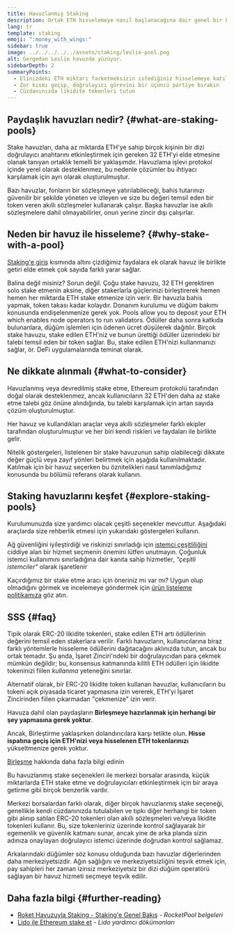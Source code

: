 ```yaml
---
title: Havuzlanmış Staking
description: Ortak ETH hisselemeye nasıl başlanacağına dair genel bir bakış
lang: tr
template: staking
emoji: ":money_with_wings:"
sidebar: true
image: ../../../../../assets/staking/leslie-pool.png
alt: Gergedan Leslie havuzda yüzüyor.
sidebarDepth: 2
summaryPoints:
  - Elinizdeki ETH miktarı farketmeksizin istediğiniz hisselemeye katılın ve ödüller kazanın
  - Zor kısmı geçip, doğrulayıcı görevini bir üçüncü partiye bırakın
  - Cüzdanınızda likidite tokenleri tutun
---
```


## Paydaşlık havuzları nedir? {#what-are-staking-pools}

Stake havuzları, daha az miktarda ETH'ye sahip birçok kişinin bir dizi doğrulayıcı anahtarını etkinleştirmek için gereken 32 ETH'yi elde etmesine olanak tanıyan ortaklık temelli bir yaklaşımdır. Havuzlama işlevi protokol içinde yerel olarak desteklenmez, bu nedenle çözümler bu ihtiyacı karşılamak için ayrı olarak oluşturulmuştur.

Bazı havuzlar, fonların bir sözleşmeye yatırılabileceği, bahis tutarınızı güvenilir bir şekilde yöneten ve izleyen ve size bu değeri temsil eden bir token veren akıllı sözleşmeler kullanarak çalışır. Başka havuzlar ise akıllı sözleşmelere dahil olmayabilirler, onun yerine zincir dışı çalışırlar.

## Neden bir havuz ile hisseleme? {#why-stake-with-a-pool}

[Staking'e giriş](/staking/) kısmında altını çizdiğimiz faydalara ek olarak havuz ile birlikte getiri elde etmek çok sayıda farklı yarar sağlar.

<CardGrid>
  <Card title="Düşük giriş engeli" emoji="🐟">
    Balina değil misiniz? Sorun değil. Çoğu stake havuzu, 32 ETH gerektiren solo stake etmenin aksine, diğer stakerlarla güçlerinizi birleştirerek hemen hemen her miktarda ETH stake etmenize izin verir.
  </Card>
  <Card title="Hemen hisseleyin" emoji=":stopwatch:">
    Bir havuzla bahis yapmak, token takası kadar kolaydır. Donanım kurulumu ve düğüm bakımı konusunda endişelenmenize gerek yok. Pools allow you to deposit your ETH which enables node operators to run validators. Ödüller daha sonra katkıda bulunanlara, düğüm işlemleri için ödenen ücret düşülerek dağıtılır.
  </Card>
  <Card title="Likidite tokenler" emoji=":droplet:">
    Birçok stake havuzu, stake edilen ETH'niz ve bunun ürettiği ödüller üzerindeki bir talebi temsil eden bir token sağlar. Bu, stake edilen ETH'nizi kullanmanızı sağlar, ör. DeFi uygulamalarında teminat olarak.
  </Card>
</CardGrid>

<StakingComparison page="pools" />

## Ne dikkate alınmalı {#what-to-consider}

Havuzlanmış veya devredilmiş stake etme, Ethereum protokolü tarafından doğal olarak desteklenmez, ancak kullanıcıların 32 ETH'den daha az stake etme talebi göz önüne alındığında, bu talebi karşılamak için artan sayıda çözüm oluşturulmuştur.

Her havuz ve kullandıkları araçlar veya akıllı sözleşmeler farklı ekipler tarafından oluşturulmuştur ve her biri kendi riskleri ve faydaları ile birlikte gelir.

Nitelik göstergeleri, listelenen bir stake havuzunun sahip olabileceği dikkate değer güçlü veya zayıf yönleri belirtmek için aşağıda kullanılmaktadır. Katılmak için bir havuz seçerken bu öznitelikleri nasıl tanımladığımız konusunda bu bölümü referans olarak kullanın.

<StakingConsiderations page="pools" />

## Staking havuzlarını keşfet {#explore-staking-pools}

Kurulumunuzda size yardımcı olacak çeşitli seçenekler mevcuttur. Aşağıdaki araçlarda size rehberlik etmesi için yukarıdaki göstergeleri kullanın.

<InfoBanner emoji="⚠️" isWarning>
Ağ güvenliğini iyileştirdiği ve riskinizi sınırladığı için <a href="/developers/docs/nodes-and-clients/client-diversity/">istemci çeşitliliğini</a> ciddiye alan bir hizmet seçmenin önemini lütfen unutmayın. Çoğunluk istemci kullanımını sınırladığına dair kanıta sahip hizmetler, <em>"çeşitli istemciler"</em> olarak işaretlenir
</InfoBanner>

<StakingProductsCardGrid category="pools" />

Kaçırdığımız bir stake etme aracı için öneriniz mi var mı? Uygun olup olmadığını görmek ve incelemeye göndermek için [ürün listeleme politikamıza](/contributing/adding-staking-products/) göz atın.

## SSS {#faq}

<ExpandableCard title="Nasıl ödül kazanabilirim?">
Tipik olarak ERC-20 likidite tokenleri, stake edilen ETH artı ödüllerinin değerini temsil eden stakerlara verilir. Farklı havuzların, kullanıcılarına biraz farklı yöntemlerle hisseleme ödüllerini dağıtacağını aklınızda tutun, ancak bu ortak temadır.
</ExpandableCard>

<ExpandableCard title="Stake ettiğim tutarı ne zaman geri çekebilirim?">
Şu anda, İşaret Zinciri'ndeki bir doğrulayıcıdan para çekmek mümkün değildir; bu, konsensus katmanında kilitli ETH ödülleri için likidite tokeninizi fiilen <em>kullanma</em> yeteneğini sınırlar.

Alternatif olarak, bir ERC-20 likidite token kullanan havuzlar, kullanıcıların bu tokeni açık piyasada ticaret yapmasına izin vererek, ETH'yi İşaret Zincirinden fiilen çıkarmadan "çekmenize" izin verir.
</ExpandableCard>

<ExpandableCard title="Havuza dahil olan paydaşların Birleştirme için herhangi bir şey yapması gerekiyor mu?">
Havuza dahil olan paydaşların <strong>Birleşmeye hazırlanmak için herhangi bir şey yapmasına gerek yoktur</strong>.

Ancak, Birleştirme yaklaşırken dolandırıcılara karşı tetikte olun. **Hisse ispatına geçiş için ETH'nizi veya hisselenen ETH tokenlarınızı** yükseltmenize gerek yoktur.

[Birleşme](/yükseltmeler/birleşme/) hakkında daha fazla bilgi edinin
</ExpandableCard>

<ExpandableCard title="Bu benim borsamla stake yapmaktan farklı mı?">
Bu havuzlanmış stake seçenekleri ile merkezi borsalar arasında, küçük miktarlarda ETH stake etme ve doğrulayıcıları etkinleştirmek için bir araya getirme gibi birçok benzerlik vardır.

Merkezi borsalardan farklı olarak, diğer birçok havuzlanmış stake seçeneği, genellikle kendi cüzdanınızda tutulabilen ve tıpkı diğer herhangi bir token gibi alınıp satılan ERC-20 tokenleri olan akıllı sözleşmeleri ve/veya likidite tokenleri kullanır. Bu, size tokenleriniz üzerinde kontrol sağlayarak bir egemenlik ve güvenlik katmanı sunar, ancak yine de arka planda sizin adınıza onaylayan doğrulayıcı istemci üzerinde doğrudan kontrol sağlamaz.

Arkalarındaki düğümler söz konusu olduğunda bazı havuzlar diğerlerinden daha merkeziyetsizdir. Ağın sağlığını ve merkeziyetsizliğini teşvik etmek için, pay sahipleri her zaman izinsiz merkeziyetsiz bir dizi düğüm operatörü sağlayan bir havuz hizmeti seçmeye teşvik edilir.
</ExpandableCard>

## Daha fazla bilgi {#further-reading}

- [Roket Havuzuyla Staking - Staking'e Genel Bakış](https://docs.rocketpool.net/guides/staking/overview.html) - _RocketPool belgeleri_
- [Lido ile Ethereum stake et](https://help.lido.fi/en/collections/2947324-staking-ethereum-with-lido) - _Lido yardımcı dökümanları_
